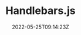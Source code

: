 ---
date: 2022-05-25T09:14:23Z
draft: true
aliases: []
categories: ['various']
series: ['apprentice']
tags: ['various']
toc: true
title: Handlebars.js
description: 
---
